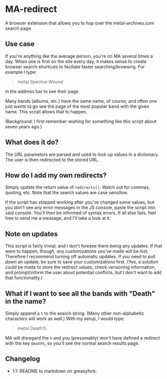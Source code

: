 # MA-redirect

A browser extension that allows you to hop over the metal-archives.com search
page.

## Use case

If you're anything like the average person, you're on MA several times a day.
When one is first on the site every day, it makes sense to create browser search
shortcuts to faciliate faster searching/browsing. For example I type:

> metal Spectral Wound

in the address bar to see their page.

Many bands (albums, etc.) have the same name, of course, and often one just
wants to go see the page of the most popular band with the given name. This
script allows that to happen.

(Background: I first remember wishing for something like this script about seven
years ago.)

## What does it do?

The URL parameters are parsed and used to look up values in a dictionary. The
user is then redirected to the stored URL.

## How do I add my own redirects?

Simply update the return value of `redirects()`. Watch out for commas, quoting,
etc. Note that the search values are case sensitive.

If the script has stopped working after you've changed some values, but you
don't see any error messages in the JS console, paste the script into said
console. You'll then be informed of syntax errors. If all else fails, feel free
to send me a message, and I'll take a look at it.

## Note on updates

This script is fairly trivial, and I don't foresee there being any updates. If
that were to happen, though, any customizations you've made will be lost.
Therefore I recommend turning off automatic updates. If you need to pull down an
update, be sure to save your customizations first. (Yes, a solution could be
made to store the redirect values, check versioning information, and
prompt/inform the user about potential conflicts, but I don't want to add that
functionality.)

## What if I want to see all the bands with "Death" in the name?

Simply append a `%` to the search string. (Many other non-alphabetic characters
will work as well.) With my setup, I would type:

> metal Death%

MA will disregard the `%` and you (presumably) won't have defined a redirect
with the key `Death%`, so you'll see the normal search results page.

## Changelog

- 1.1: README to markdown on greasyfork.

